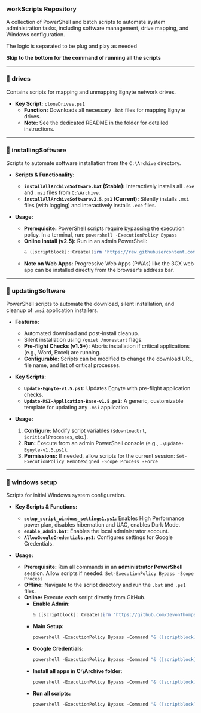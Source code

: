 ### **workScripts Repository**

A collection of PowerShell and batch scripts to automate system administration tasks, including software management, drive mapping, and Windows configuration.

The logic is separated to be plug and play as needed 

**Skip to the bottom for the command of running all the scripts**

-----

### **📂 drives**

Contains scripts for mapping and unmapping Egnyte network drives.

  * **Key Script:** `cloneDrives.ps1`
      * **Function:** Downloads all necessary `.bat` files for mapping Egnyte drives.
      * **Note:** See the dedicated README in the folder for detailed instructions.

-----

### **📂 installingSoftware**

Scripts to automate software installation from the `C:\Archive` directory.

  * **Scripts & Functionality:**

      * **`installAllArchiveSoftware.bat` (Stable):** Interactively installs all `.exe` and `.msi` files from `C:\Archive`.
      * **`installAllArchiveSoftwarev2.5.ps1` (Current):** Silently installs `.msi` files (with logging) and interactively installs `.exe` files.

  * **Usage:**

      * **Prerequisite:** PowerShell scripts require bypassing the execution policy. In a terminal, run: `powershell -ExecutionPolicy Bypass`
      * **Online Install (v2.5):** Run in an admin PowerShell:
        ```powershell
        & ([scriptblock]::Create((irm "https://raw.githubusercontent.com/JevonThompsonx/InstallScripts/refs/heads/main/installingSoftware/installAllArchiveSoftwarev2.5.ps1")))
        ```
      * **Note on Web Apps:** Progressive Web Apps (PWAs) like the 3CX web app can be installed directly from the browser's address bar.

-----

### **📂 updatingSoftware**

PowerShell scripts to automate the download, silent installation, and cleanup of `.msi` application installers.

  * **Features:**

      * Automated download and post-install cleanup.
      * Silent installation using `/quiet /norestart` flags.
      * **Pre-flight Checks (v1.5+):** Aborts installation if critical applications (e.g., Word, Excel) are running.
      * **Configurable:** Scripts can be modified to change the download URL, file name, and list of critical processes.

  * **Key Scripts:**

      * **`Update-Egnyte-v1.5.ps1`:** Updates Egnyte with pre-flight application checks.
      * **`Update-MSI-Application-Base-v1.5.ps1`:** A generic, customizable template for updating any `.msi` application.

  * **Usage:**

    1.  **Configure:** Modify script variables (`$downloadUrl`, `$criticalProcesses`, etc.).
    2.  **Run:** Execute from an admin PowerShell console (e.g., `.\Update-Egnyte-v1.5.ps1`).
    3.  **Permissions:** If needed, allow scripts for the current session: `Set-ExecutionPolicy RemoteSigned -Scope Process -Force`

-----

### **📂 windows setup**

Scripts for initial Windows system configuration.

  * **Key Scripts & Functions:**

      * **`setup_script_windows_settings1.ps1`:** Enables High Performance power plan, disables hibernation and UAC, enables Dark Mode.
      * **`enable_admin.bat`:** Enables the local administrator account.
      * **`AllowGoogleCredentials.ps1`:** Configures settings for Google Credentials.

  * **Usage:**

      * **Prerequisite:** Run all commands in an **administrator PowerShell** session. Allow scripts if needed: `Set-ExecutionPolicy Bypass -Scope Process`
      * **Offline:** Navigate to the script directory and run the `.bat` and `.ps1` files.
      * **Online:** Execute each script directly from GitHub.
          * **Enable Admin:**
            ```powershell
            & ([scriptblock]::Create((irm "https://github.com/JevonThompsonx/workScripts/raw/refs/heads/main/windows%20setup/enable_admin.bat")))
            ```
          * **Main Setup:**
            ```powershell
            powershell -ExecutionPolicy Bypass -Command "& ([scriptblock]::Create((irm "https://raw.githubusercontent.com/JevonThompsonx/workScripts/refs/heads/main/windows%20setup/setup_script_windows_settings1_3.ps1")))"
            ```
          * **Google Credentials:**
            ```powershell
            powershell -ExecutionPolicy Bypass -Command "& ([scriptblock]::Create((irm "https://github.com/JevonThompsonx/workScripts/raw/refs/heads/main/windows%20setup/AllowGCWPv1.2.ps1")))")))"
            ```
          * **Install all apps in C:\Archive folder:**
            ```powershell
            powershell -ExecutionPolicy Bypass -Command "& ([scriptblock]::Create((irm "https://github.com/JevonThompsonx/workScripts/raw/refs/heads/main/installingSoftware/installAllArchiveSoftwarev2.6.ps1")))"
            ```
          * **Run all scripts:**
            ```powershell
            powershell -ExecutionPolicy Bypass -Command "& ([scriptblock]::Create((irm 'https://raw.githubusercontent.com/JevonThompsonx/workScripts/main/Run-All-Work-Scriptsv1.2.ps1')))"
            ```
